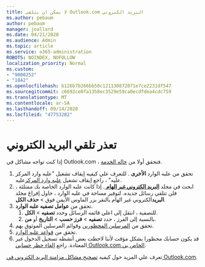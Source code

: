 ```yaml
---
title: لا يمكن ان يتلقى Outlook.com البريد الكتروني
ms.author: pebaum
author: pebaum
manager: joallard
ms.date: 04/21/2020
ms.audience: Admin
ms.topic: article
ms.service: o365-administration
ROBOTS: NOINDEX, NOFOLLOW
localization_priority: Normal
ms.custom:
- "9000252"
- "1842"
ms.openlocfilehash: b126b7b266bb50c121130872071e7ce2231df547
ms.sourcegitcommit: c6692ce0fa1358ec3529e59ca0ecdfdea4cdc759
ms.translationtype: MT
ms.contentlocale: ar-SA
ms.lasthandoff: 09/14/2020
ms.locfileid: "47753282"
---
```

# <a name="unable-to-receive-email"></a>تعذر تلقي البريد الكتروني

إذا كنت تواجه مشاكل في Outlook.com ، فتحقق أولا من [حاله الخدمة](https://go.microsoft.com/fwlink/p/?linkid=837482).

1. تحقق من علبه الوارد **الأخرى** . للتعرف علي كيفيه إيقاف تشغيل "علبه وارد المركز عليه" ، راجع إيقاف تشغيل [علبه وارد المركز](https://support.office.com/article/f714d94d-9e63-4217-9ccb-6cb2986aa1b2)عليه. 
2. ابحث في مجلد [ **البريد الكتروني غير الهام** ](https://outlook.live.com/mail/junkemail). إذا كانت علبه الوارد الخاصة بك ممتلئة ، فلن تتلقي رسائل جديده. لتوفير مساحة في علبه الوارد ، حاول إفراغ مجلد **البريد**الكتروني غير الهام بالنقر بزر الماوس الأيمن فوق  >  **حذف الكل**.
3. تحقق من **عوامل تصفيه علبه الوارد**. 
    1. للتصفية ، انتقل إلى اعلي قائمه الرسائل وحدد **تصفيه**  >  **الكل**.
    2. بالنسبة إلى الفرز ، حدد **تصفيه**  >  **فرز حسب**  >  **التاريخ** أو **من**.
4. تحقق من [المرسلين المحظورين](https://outlook.live.com/mail/options/mail/junkEmail) وقوائم المرسلين الموثوق بهم.
5. تحقق من [قواعد علبه الوارد](https://outlook.live.com/mail/options/mail/rules).
6. قد يكون حسابك محظورا بشكل مؤقت لأننا لاحظت بعض أنشطه تسجيل الدخول غير المعتادة. راجع [إلغاء حظر حسابي Outlook.com الخاص بي](https://support.office.com/article/f4ad2701-d166-4d8b-8a6a-9af2a1f8a4c4).

تعرف علي المزيد حول كيفيه [تصحيح مشاكل مزامنة البريد الكتروني في Outlook.com](https://support.office.com/article/d39e3341-8d79-4bf1-b3c7-ded602233642).